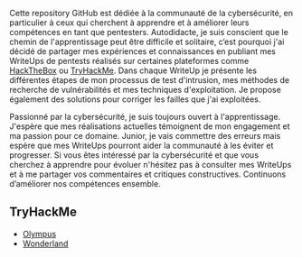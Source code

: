 Cette repository GitHub est dédiée à la communauté de la cybersécurité, en particulier à ceux qui cherchent à apprendre et à améliorer leurs compétences en tant que pentesters. Autodidacte, je suis conscient que le chemin de l'apprentissage peut être difficile et solitaire, c‘est pourquoi j'ai décidé de partager mes expériences et connaissances en publiant mes WriteUps de pentests réalisés sur certaines plateformes comme [HackTheBox](https://www.hackthebox.com/) ou [TryHackMe](https://tryhackme.com/). 
Dans chaque WriteUp je présente les différentes étapes de mon processus de test d'intrusion, mes méthodes de recherche de vulnérabilités et mes techniques d'exploitation. Je propose également des solutions pour corriger les failles que j'ai exploitées.

Passionné par la cybersécurité, je suis toujours ouvert à l'apprentissage. J'espère que mes réalisations actuelles témoignent de mon engagement et ma passion pour ce domaine. Junior, je vais commettre des erreurs mais espère que mes WriteUps pourront aider la communauté à les éviter et progresser.
Si vous êtes intéressé par la cybersécurité et que vous cherchez à apprendre pour évoluer n'hésitez pas à consulter mes WriteUps et à me partager vos commentaires et critiques constructives. Continuons d’améliorer nos compétences ensemble.

## TryHackMe
  - [Olympus](https://github.com/RawMain121/writeups/blob/main/tryHackMe/room/Olympus/Olympus.md)
  - [Wonderland](https://github.com/RawMain121/writeups/edit/main/tryHackMe/room/Wonderland/Wonderland.md)
